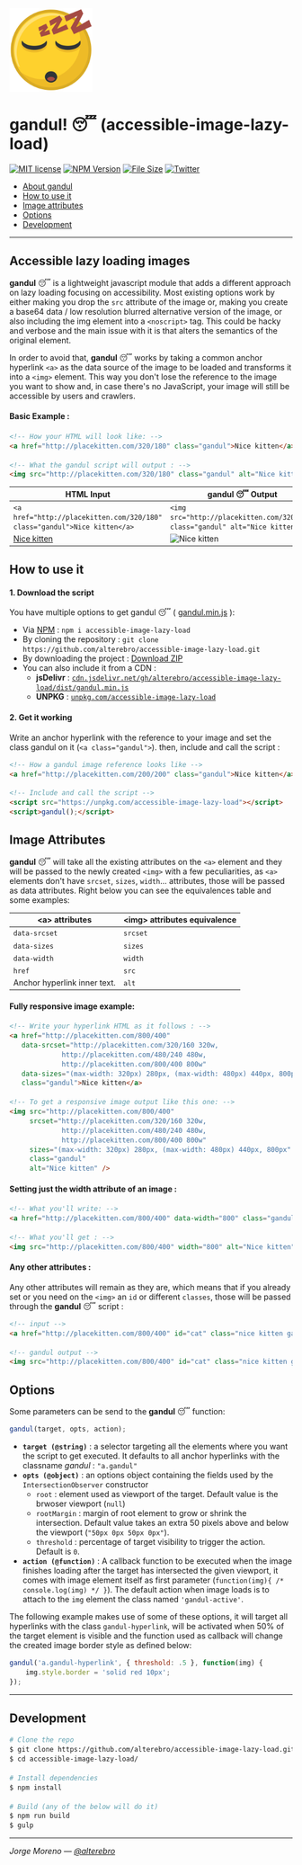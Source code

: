 <img src="gandul.png" alt="gandul" width="148" />

# **gandul!** 😴 (accessible-image-lazy-load)

[![MIT license](https://img.shields.io/github/license/alterebro/accessible-image-lazy-load.svg)](http://opensource.org/licenses/MIT) [![NPM Version](https://img.shields.io/npm/v/accessible-image-lazy-load.svg)](https://www.npmjs.com/package/accessible-image-lazy-load) [![File Size](https://img.shields.io/github/size/alterebro/accessible-image-lazy-load/dist/gandul.min.js.svg)](https://github.com/alterebro/accessible-image-lazy-load/blob/master/dist/gandul.min.js) [![Twitter](https://img.shields.io/twitter/follow/alterebro.svg)](https://twitter.com/alterebro)

- [About gandul](#accessible-lazy-loading-images)
- [How to use it](#how-to-use-it)
- [Image attributes](#image-attributes)
- [Options](#options)
- [Development](#development)

---

## Accessible lazy loading images

**gandul** 😴 is a lightweight javascript module that adds a different approach on lazy loading focusing on accessibility. Most existing options work by either making you drop the `src` attribute of the image or, making you create a base64 data / low resolution blurred alternative version of the image, or also including the img element into a `<noscript>` tag. This could be hacky and verbose and the main issue with it is that alters the semantics of the original element.

In order to avoid that, **gandul** 😴 works by taking a common anchor hyperlink `<a>` as the data source of the image to be loaded and transforms it into a `<img>` element. This way you don't lose the reference to the image you want to show and, in case there's no JavaScript, your image will still be accessible by users and crawlers.

#### Basic Example :

```html
<!-- How your HTML will look like: -->
<a href="http://placekitten.com/320/180" class="gandul">Nice kitten</a>

<!-- What the gandul script will output : -->
<img src="http://placekitten.com/320/180" class="gandul" alt="Nice kitten" />
```

<table>
<thead>
    <tr>  
        <th>HTML Input</th>
        <th>gandul 😴 Output</th>
    </tr>  
</thead>
<tbody>
    <tr>
        <td><code>&lt;a href="http://placekitten.com/320/180" class="gandul"&gt;Nice kitten&lt;/a&gt;</code></td>
        <td><code>&lt;img src="http://placekitten.com/320/180" class="gandul" alt="Nice kitten" /&gt;</code></td>
    </tr>
    <tr>
        <td><a href="http://placekitten.com/320/180" class="gandul">Nice kitten</a></td>
        <td><img src="http://placekitten.com/320/180" class="gandul" alt="Nice kitten" /></td>
    </tr>
</tbody>
</table>

## How to use it

#### 1. Download the script

You have multiple options to get gandul 😴 ( [gandul.min.js](dist/gandul.min.js) ):

- Via [NPM](https://www.npmjs.com/package/accessible-image-lazy-load) : `npm i accessible-image-lazy-load`
- By cloning the repository : `git clone https://github.com/alterebro/accessible-image-lazy-load.git`
- By downloading the project : [Download ZIP](https://github.com/alterebro/accessible-image-lazy-load/archive/master.zip)
- You can also include it from a CDN :
    * **jsDelivr** : [`cdn.jsdelivr.net/gh/alterebro/accessible-image-lazy-load/dist/gandul.min.js`](https://cdn.jsdelivr.net/gh/alterebro/accessible-image-lazy-load/dist/gandul.min.js)
    * **UNPKG** : [`unpkg.com/accessible-image-lazy-load`](https://unpkg.com/accessible-image-lazy-load)

#### 2. Get it working

Write an anchor hyperlink with the reference to your image and set the class gandul on it (`<a class="gandul">`). then, include and call the script :

```html
<!-- How a gandul image reference looks like -->
<a href="http://placekitten.com/200/200" class="gandul">Nice kitten</a>

<!-- Include and call the script -->
<script src="https://unpkg.com/accessible-image-lazy-load"></script>
<script>gandul();</script>
```

## Image Attributes

**gandul** 😴 will take all the existing attributes on the `<a>` element and they will be passed to the newly created `<img>` with a few peculiarities, as `<a>` elements don't have `srcset`, `sizes`, `width`... attributes, those will be passed as data attributes. Right below you can see the equivalences table and some examples:

| &lt;a&gt; attributes  | &lt;img&gt; attributes equivalence  |
|-----------------------|-------------|
| `data-srcset`    		| `srcset` 	|
| `data-sizes`     		| `sizes`  	|
| `data-width`     		| `width`  	|
| `href`     			| `src`  	|
| Anchor hyperlink inner text. | `alt` 	|


#### Fully responsive image example:

```html
<!-- Write your hyperlink HTML as it follows : -->
<a href="http://placekitten.com/800/400"
   data-srcset="http://placekitten.com/320/160 320w,
             http://placekitten.com/480/240 480w,
             http://placekitten.com/800/400 800w"
   data-sizes="(max-width: 320px) 280px, (max-width: 480px) 440px, 800px"
   class="gandul">Nice kitten</a>

<!-- To get a responsive image output like this one: -->
<img src="http://placekitten.com/800/400"
	 srcset="http://placekitten.com/320/160 320w,
             http://placekitten.com/480/240 480w,
             http://placekitten.com/800/400 800w"
     sizes="(max-width: 320px) 280px, (max-width: 480px) 440px, 800px"
     class="gandul"
     alt="Nice kitten" />

```


#### Setting just the width attribute of an image :

```html
<!-- What you'll write: -->
<a href="http://placekitten.com/800/400" data-width="800" class="gandul">Nice kitten</a>

<!-- What you'll get : -->
<img src="http://placekitten.com/800/400" width="800" alt="Nice kitten" />
```


#### Any other attributes :

Any other attributes will remain as they are, which means that if you already set or you need on the `<img>` an `id` or different `classes`, those will be passed through the **gandul** 😴 script :

```html
<!-- input -->
<a href="http://placekitten.com/800/400" id="cat" class="nice kitten gandul">Nice kitten</a>

<!-- gandul output -->
<img src="http://placekitten.com/800/400" id="cat" class="nice kitten gandul" alt="Nice kitten" />
```

## Options

Some parameters can be send to the **gandul** 😴 function:

```javascript
gandul(target, opts, action);
```

- **`target (@string)`** : a selector targeting all the elements where you want the script to get executed. It defaults to all anchor hyperlinks with the classname *gandul* : `"a.gandul"`
- **`opts (@object)`** : an options object containing the fields used by the `IntersectionObserver` constructor
    * `root` : element used as viewport of the target. Default value is the brwoser viewport (`null`)
    * `rootMargin` : margin of root element to grow or shrink the intersection. Default value takes an extra 50 pixels above and below the viewport (`"50px 0px 50px 0px"`).
    * `threshold` : percentage of target visibility to trigger the action. Default is `0`.
- **`action (@function)`** : A callback function to be executed when the image finishes loading after the target has intersected the given viewport, it comes with image element itself as first parameter (`function(img){ /* console.log(img) */ }`). The default action when image loads is to attach to the `img` element the class named `'gandul-active'`.

The following example makes use of some of these options, it will target all hyperlinks with the class `gandul-hyperlink`, will be activated when 50% of the target element is visible and the function used as callback will change the created image border style as defined below:

```javascript
gandul('a.gandul-hyperlink', { threshold: .5 }, function(img) {
    img.style.border = 'solid red 10px';
});
```

---

## Development

```sh
# Clone the repo
$ git clone https://github.com/alterebro/accessible-image-lazy-load.git
$ cd accessible-image-lazy-load/

# Install dependencies
$ npm install

# Build (any of the below will do it)
$ npm run build
$ gulp
```

---

*Jorge Moreno — [@alterebro](https://twitter.com/alterebro)*

